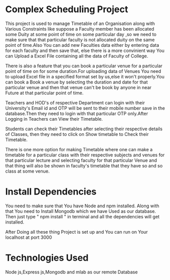 # Complex Scheduling Project

This project is used to manage Timetable of an Organisation along with Various Constraints like suppose a Faculty member has been allocated some Duity at some point of time on some particular day ,so we need to make sure that that particular faculty is not allocated duity on the same point of time.Also You can add new Faculties data either by entering data for each faculty and then save that, else there is a more convinient way You can Upload a Excel File containing all the data of Faculty of College.

There is also a feature that you can book a particular venue for a particular point of time on for some duration.For uploading data of Venues You need to upload Excel file in a specified format set by us,else it won't properly.You can book a Book a venue by selecting the duration and date for that particular venue and then that venue can't be book by anyone in near Future at that particular point of time.

Teachers and HOD's of respective  Department can login with their University's Email id and OTP will be sent to their mobile number save in the database.Then they need to login with that particular OTP only.After Logging in Teachers can View their Timetable.

Students can check their Timetables after selecting their respective details of Classes, then they need to click on Show timetable to Check their Timetable.

There is one more option for making Timetable where one can make a timetable for a particular class with their respective subjects and venues for that particular lecture and selecting faculty for that particular Venue and that thing will also be shown in faculty's timetable that they have so and so class at some venue.

# Install Dependencies

You need to make sure that You have Node and npm installed.
Along with that You need to Install Mongodb which we have Used as our database.
Then just type " npm install " in terminal and all the dependencies will get installed.

After Doing all these thing Project is set up and You can run on Your localhost at port 3000

# Technologies Used

Node js,Express js,Mongodb and mlab as our remote Database
